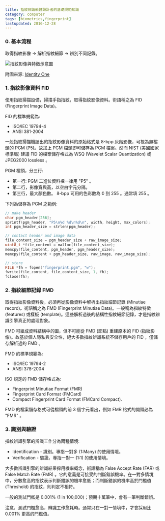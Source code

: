 ```yaml
---
title: 指紋辨識軟體設計者的基礎規範知識
category: computer
tags: [biometrics,fingerprint]
lastupdated: 2016-12-28
---
```


### 0. 基本流程

取得指紋影像 -> 解析指紋細節 -> 辨別不同記錄。

![指紋影像與特徵示意圖](http://i.imgur.com/u3llVZq.gif)

附圖來源: [Identity One](http://www.identityone.net/BiometricTechnology.aspx)

<!--more-->

### 1. 指紋影像資料 FID

使用指紋掃描設備，掃描手指指紋，取得指紋影像資料。術語稱之為 FID (Fingerprint Image Data)。

FID 的標準規範為:

* ISO/IEC 19794-4
* ANSI 381-2004

一般指紋掃描機讀出的指紋影像資料的原始格式是 8-bpp 灰階影像，可視為無檔頭的 PGM (P5)。故加上 PGM 檔頭即可儲存為 PGM 檔案。然而 NIST (美國國家標準局) 建議 FID 的檔案儲存格式為 WSQ (Wavelet Scalar Quantization) 或 JPEG2000 lossless 。

PGM 檔頭，分三行:

* 第一行: PGM 二進位資料檔一律用 "P5" 。
* 第二行，影像寬與高，以空白字元分隔。
* 第三行，最大顏色數。 8-bpp 可用的色彩數為 0 到 255 。通常填 255 。

下列為儲存為 PGM 之範例:

```c
// make header
char pgm_header[256];
sprintf(pgm_header, "P5\n%d %d\n%d\n", width, height, max_colors);
int pgm_header_size = strlen(pgm_header);

// contact header and image data
file_content_size = pgm_header_size + raw_image_size;
uint8_t *file_content = malloc(file_content_size);
memcpy(file_content, pgm_header, pgm_header_size);
memcpy(file_content + pgm_header_size, raw_image, raw_image_size);

// store
FILE *fh = fopen("fingerprint.pgm", "w");
fwrite(file_content, file_content_size, 1, fh);
fclose(fh);
```

### 2. 指紋細節記錄 FMD

取得指紋影像資料後，必須再從影像資料中解析出指紋細節記錄 (Minutiae record)。術語稱之為 FMD (Fingerprint Minutiae Data)。一般稱為指紋特徵 (features) 或樣板 (template)。這些解析過後的結構性指紋細節記錄，才是指紋辨識引擎真正的處理對象。

FMD 可組成資料結構中的圖，但不可能從 FMD (節點) 重建原本的 FID (指紋影像)。故基於個人隱私與安全性，絕大多數指紋辨識系統不儲存用戶的 FID ，僅儲存解析過的 FMD 。

FMD 的標準規範為:

* ISO/IEC 19794-2
* ANSI 378-2004

ISO 規定的 FMD 儲存格式為:

* Fingerprint Minutiae Format (FMR)
* Fingerprint Card Format (FMCard)
* Compact Fingerprint Card Format (FMCard Compact).

FMD 的檔案儲存格式可從檔頭的前 3 個字元看出，例如 FMR 格式的開頭必為 "FMR" 。

### 3. 識別與驗證

指紋辨識引擎的辨識工作分為兩種情境:

* Identification - 識別。專指一對多 (1:Many) 的使用情境。
* Verification - 驗證。專指一對一 (1:1) 的使用情境。

大多數辨識引擎的辨識結果採用機率概念，術語稱為 False Accept Rate (FAR) 或 False Match Rate (FMR) 。它的意義是可接受的判斷錯誤機率。在一對多情境中，分數愈高的指紋表示判斷錯誤的機率愈低；而判斷錯誤的機率高於門檻值 (Threshold) 的指紋，則判定不相符。

一般的測試門檻是 0.001% (1 in 100,000)；預期十萬筆中，會有一筆判斷錯誤。

注意，測試門檻愈高，辨識工作愈耗時。通常只在一對一情境中，才會採用比 0.001% 更高的門檻值。
